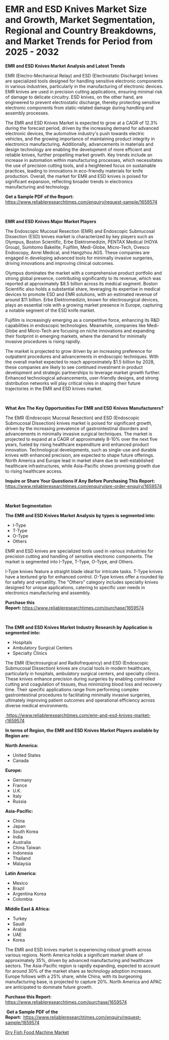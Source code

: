 <p><h1>EMR and ESD Knives Market Size and Growth, Market Segmentation, Regional and Country Breakdowns, and Market Trends for Period from 2025 -  2032</h1></p><p><strong>EMR and ESD Knives Market Analysis and Latest Trends</strong></p>
<p><p>EMR (Electro-Mechanical Relay) and ESD (Electrostatic Discharge) knives are specialized tools designed for handling sensitive electronic components in various industries, particularly in the manufacturing of electronic devices. EMR knives are used in precision cutting applications, ensuring minimal risk of damage to delicate circuitry. ESD knives, on the other hand, are engineered to prevent electrostatic discharge, thereby protecting sensitive electronic components from static-related damage during handling and assembly processes.</p><p>The EMR and ESD Knives Market is expected to grow at a CAGR of 12.3% during the forecast period, driven by the increasing demand for advanced electronic devices, the automotive industry's push towards electric vehicles, and the growing importance of maintaining product integrity in electronics manufacturing. Additionally, advancements in materials and design technology are enabling the development of more efficient and reliable knives, further propelling market growth. Key trends include an increase in automation within manufacturing processes, which necessitates the use of precision cutting tools, and a heightened focus on sustainable practices, leading to innovations in eco-friendly materials for knife production. Overall, the market for EMR and ESD knives is poised for significant expansion, reflecting broader trends in electronics manufacturing and technology.</p></p>
<p><strong>Get a Sample PDF of the Report:&nbsp;</strong> <a href="https://www.reliableresearchtimes.com/enquiry/request-sample/1659574?utm_campaign=2733&utm_medium=2&utm_source=Github&utm_content=ia&utm_term=23032025&utm_id=emr-and-esd-knives">https://www.reliableresearchtimes.com/enquiry/request-sample/1659574</a></p>
<p>&nbsp;</p>
<p><strong>EMR and ESD Knives Major Market Players</strong></p>
<p><p>The Endoscopic Mucosal Resection (EMR) and Endoscopic Submucosal Dissection (ESD) knives market is characterized by key players such as Olympus, Boston Scientific, Erbe Elektromedizin, PENTAX Medical (HOYA Group), Sumitomo Bakelite, Fujifilm, Medi-Globe, Micro-Tech, Ovesco Endoscopy, Anrei Medical, and Hangzhou AGS. These companies are engaged in developing advanced tools for minimally invasive surgeries, driving innovations and improving clinical outcomes.</p><p>Olympus dominates the market with a comprehensive product portfolio and strong global presence, contributing significantly to its revenue, which was reported at approximately $8.5 billion across its medical segment. Boston Scientific also holds a substantial share, leveraging its expertise in medical devices to promote ESD and EMR solutions, with an estimated revenue of around $11 billion. Erbe Elektromedizin, known for electrosurgical devices, plays an essential role with a growing market presence in Europe, capturing a notable segment of the ESD knife market.</p><p>Fujifilm is increasingly emerging as a competitive force, enhancing its R&D capabilities in endoscopic technologies. Meanwhile, companies like Medi-Globe and Micro-Tech are focusing on niche innovations and expanding their footprint in emerging markets, where the demand for minimally invasive procedures is rising rapidly.</p><p>The market is projected to grow driven by an increasing preference for outpatient procedures and advancements in endoscopic techniques. With the overall market expected to reach approximately $1.5 billion by 2028, these companies are likely to see continued investment in product development and strategic partnerships to leverage market growth further. Enhanced technological advancements, user-friendly designs, and strong distribution networks will play critical roles in shaping their future trajectories in the EMR and ESD knives market.</p></p>
<p>&nbsp;</p>
<p><strong>What Are The Key Opportunities For EMR and ESD Knives Manufacturers?</strong></p>
<p><p>The EMR (Endoscopic Mucosal Resection) and ESD (Endoscopic Submucosal Dissection) knives market is poised for significant growth, driven by the increasing prevalence of gastrointestinal disorders and advancements in minimally invasive surgical techniques. The market is projected to expand at a CAGR of approximately 8-10% over the next five years, fueled by rising healthcare expenditure and enhanced product innovation. Technological developments, such as single-use and durable knives with enhanced precision, are expected to shape future offerings. North America and Europe lead in market share due to well-established healthcare infrastructures, while Asia-Pacific shows promising growth due to rising healthcare access.</p></p>
<p><strong>Inquire or Share Your Questions If Any Before Purchasing This Report:</strong> <a href="https://www.reliableresearchtimes.com/enquiry/pre-order-enquiry/1659574?utm_campaign=2733&utm_medium=2&utm_source=Github&utm_content=ia&utm_term=23032025&utm_id=emr-and-esd-knives">https://www.reliableresearchtimes.com/enquiry/pre-order-enquiry/1659574</a></p>
<p>&nbsp;</p>
<p><strong>Market Segmentation</strong></p>
<p><strong>The EMR and ESD Knives Market Analysis by types is segmented into:</strong></p>
<p><ul><li>I-Type</li><li>T-Type</li><li>O-Type</li><li>Others</li></ul></p>
<p><p>EMR and ESD knives are specialized tools used in various industries for precision cutting and handling of sensitive electronic components. The market is segmented into I-Type, T-Type, O-Type, and Others. </p><p>I-Type knives feature a straight blade ideal for intricate tasks. T-Type knives have a textured grip for enhanced control. O-Type knives offer a rounded tip for safety and versatility. The "Others" category includes specialty knives designed for unique applications, catering to specific user needs in electronics manufacturing and assembly.</p></p>
<p><strong>Purchase this Report:&nbsp;</strong><a href="https://www.reliableresearchtimes.com/purchase/1659574?utm_campaign=2733&utm_medium=2&utm_source=Github&utm_content=ia&utm_term=23032025&utm_id=emr-and-esd-knives">https://www.reliableresearchtimes.com/purchase/1659574</a></p>
<p>&nbsp;</p>
<p><strong>The EMR and ESD Knives Market Industry Research by Application is segmented into:</strong></p>
<p><ul><li>Hospitals</li><li>Ambulatory Surgical Centers</li><li>Specialty Clinics</li></ul></p>
<p><p>The EMR (Electrosurgical and Radiofrequency) and ESD (Endoscopic Submucosal Dissection) knives are crucial tools in modern healthcare, particularly in hospitals, ambulatory surgical centers, and specialty clinics. These knives enhance precision during surgeries by enabling controlled cutting and coagulation of tissues, thus minimizing blood loss and recovery time. Their specific applications range from performing complex gastrointestinal procedures to facilitating minimally invasive surgeries, ultimately improving patient outcomes and operational efficiency across diverse medical environments.</p></p>
<p><a href="https://www.reliableresearchtimes.com/emr-and-esd-knives-market-r1659574?utm_campaign=2733&utm_medium=2&utm_source=Github&utm_content=ia&utm_term=23032025&utm_id=emr-and-esd-knives">&nbsp;https://www.reliableresearchtimes.com/emr-and-esd-knives-market-r1659574</a></p>
<p><strong>In terms of Region, the EMR and ESD Knives Market Players available by Region are:</strong></p>
<p>
    <p> <strong> North America: </strong>
        <ul>
            <li>United States</li>
            <li>Canada</li>
        </ul>
        </p> 
    <p> <strong> Europe: </strong>
        <ul>
            <li>Germany</li>
            <li>France</li>
            <li>U.K.</li>
            <li>Italy</li>
            <li>Russia</li>
        </ul>
        </p> 
    <p> <strong> Asia-Pacific: </strong>
        <ul>
            <li>China</li>
            <li>Japan</li>
            <li>South Korea</li>
            <li>India</li>
            <li>Australia</li>
            <li>China Taiwan</li>
            <li>Indonesia</li>
            <li>Thailand</li>
            <li>Malaysia</li>
        </ul>
        </p> 
    <p> <strong> Latin America: </strong>
        <ul>
            <li>Mexico</li>
            <li>Brazil</li>
            <li>Argentina Korea</li>
            <li>Colombia</li>
        </ul>
        </p> 
    <p> <strong> Middle East & Africa: </strong>
        <ul>
            <li>Turkey</li>
            <li>Saudi</li>
            <li>Arabia</li>
            <li>UAE</li>
            <li>Korea</li>
        </ul>
    </p>
    </p>
<p><p>The EMR and ESD knives market is experiencing robust growth across various regions. North America holds a significant market share of approximately 35%, driven by advanced manufacturing and healthcare sectors. The Asia-Pacific region is rapidly expanding, expected to account for around 30% of the market share as technology adoption increases. Europe follows with a 25% share, while China, with its burgeoning manufacturing base, is projected to capture 20%. North America and APAC are anticipated to dominate future growth.</p></p>
<p><strong>Purchase this Report: </strong><a href="https://www.reliableresearchtimes.com/purchase/1659574?utm_campaign=2733&utm_medium=2&utm_source=Github&utm_content=ia&utm_term=23032025&utm_id=emr-and-esd-knives">https://www.reliableresearchtimes.com/purchase/1659574</a></p>
<p>&nbsp;<strong>Get a Sample PDF of the Report:&nbsp;&nbsp;</strong><a href="https://www.reliableresearchtimes.com/enquiry/request-sample/1659574?utm_campaign=2733&utm_medium=2&utm_source=Github&utm_content=ia&utm_term=23032025&utm_id=emr-and-esd-knives">https://www.reliableresearchtimes.com/enquiry/request-sample/1659574</a></p>
<p><strong></strong></p>
<p><p><a href="https://github.com/lashaunm5st/Market-Research-Report-List-1/blob/main/dry-fish-food-machine-market.md?utm_campaign=2733&utm_medium=2&utm_source=Github&utm_content=ia&utm_term=23032025&utm_id=emr-and-esd-knives">Dry Fish Food Machine Market</a></p></p>